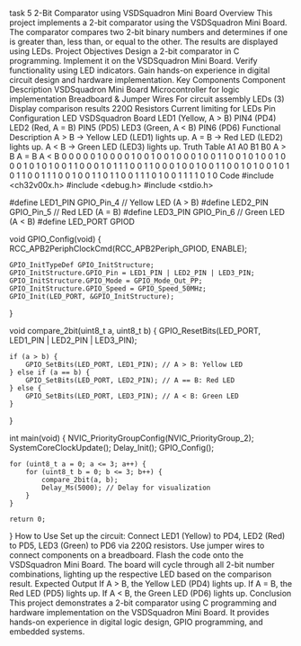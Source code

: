 task 5
2-Bit Comparator using VSDSquadron Mini Board
Overview
This project implements a 2-bit comparator using the VSDSquadron Mini Board. The comparator compares two 2-bit binary numbers and determines if one is greater than, less than, or equal to the other. The results are displayed using LEDs.
Project Objectives
Design a 2-bit comparator in C programming.
Implement it on the VSDSquadron Mini Board.
Verify functionality using LED indicators.
Gain hands-on experience in digital circuit design and hardware implementation.
Key Components
Component	Description
VSDSquadron Mini Board	Microcontroller for logic implementation
Breadboard & Jumper Wires	For circuit assembly
LEDs (3)	Display comparison results
220Ω Resistors	Current limiting for LEDs
Pin Configuration
LED	VSDSquadron Board
LED1 (Yellow, A > B)	PIN4 (PD4)
LED2 (Red, A = B)	PIN5 (PD5)
LED3 (Green, A < B)	PIN6 (PD6)
Functional Description
A > B → Yellow LED (LED1) lights up.
A = B → Red LED (LED2) lights up.
A < B → Green LED (LED3) lights up.
Truth Table
A1	A0	B1	B0	A > B	A = B	A < B
0	0	0	0	0	1	0
0	0	0	1	0	0	1
0	0	1	0	0	0	1
0	0	1	1	0	0	1
0	1	0	0	1	0	0
0	1	0	1	0	1	0
0	1	1	0	0	0	1
0	1	1	1	0	0	1
1	0	0	0	1	0	0
1	0	0	1	1	0	0
1	0	1	0	0	1	0
1	0	1	1	0	0	1
1	1	0	0	1	0	0
1	1	0	1	1	0	0
1	1	1	0	1	0	0
1	1	1	1	0	1	0
Code
#include <ch32v00x.h>
#include <debug.h>
#include <stdio.h>

#define LED1_PIN GPIO_Pin_4 // Yellow LED (A > B)
#define LED2_PIN GPIO_Pin_5 // Red LED (A = B)
#define LED3_PIN GPIO_Pin_6 // Green LED (A < B)
#define LED_PORT GPIOD

void GPIO_Config(void) {
    RCC_APB2PeriphClockCmd(RCC_APB2Periph_GPIOD, ENABLE);

    GPIO_InitTypeDef GPIO_InitStructure;
    GPIO_InitStructure.GPIO_Pin = LED1_PIN | LED2_PIN | LED3_PIN;
    GPIO_InitStructure.GPIO_Mode = GPIO_Mode_Out_PP;
    GPIO_InitStructure.GPIO_Speed = GPIO_Speed_50MHz;
    GPIO_Init(LED_PORT, &GPIO_InitStructure);
}

void compare_2bit(uint8_t a, uint8_t b) {
    GPIO_ResetBits(LED_PORT, LED1_PIN | LED2_PIN | LED3_PIN);

    if (a > b) {
        GPIO_SetBits(LED_PORT, LED1_PIN); // A > B: Yellow LED
    } else if (a == b) {
        GPIO_SetBits(LED_PORT, LED2_PIN); // A == B: Red LED
    } else {
        GPIO_SetBits(LED_PORT, LED3_PIN); // A < B: Green LED
    }
}

int main(void) {
    NVIC_PriorityGroupConfig(NVIC_PriorityGroup_2);
    SystemCoreClockUpdate();
    Delay_Init();
    GPIO_Config();

    for (uint8_t a = 0; a <= 3; a++) {
        for (uint8_t b = 0; b <= 3; b++) {
            compare_2bit(a, b);
            Delay_Ms(5000); // Delay for visualization
        }
    }
    
    return 0;
}
How to Use
Set up the circuit:
Connect LED1 (Yellow) to PD4, LED2 (Red) to PD5, LED3 (Green) to PD6 via 220Ω resistors.
Use jumper wires to connect components on a breadboard.
Flash the code onto the VSDSquadron Mini Board.
The board will cycle through all 2-bit number combinations, lighting up the respective LED based on the comparison result.
Expected Output
If A > B, the Yellow LED (PD4) lights up.
If A = B, the Red LED (PD5) lights up.
If A < B, the Green LED (PD6) lights up.
Conclusion
This project demonstrates a 2-bit comparator using C programming and hardware implementation on the VSDSquadron Mini Board. It provides hands-on experience in digital logic design, GPIO programming, and embedded systems.
